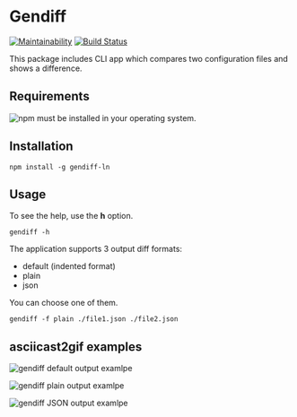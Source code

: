 # Gendiff

[![Maintainability](https://api.codeclimate.com/v1/badges/9e7eeab9932d9b6ad2fc/maintainability)](https://codeclimate.com/github/ashikov/frontend-project-lvl2/maintainability)
[![Build Status](https://travis-ci.com/ashikov/frontend-project-lvl2.svg?branch=master)](https://travis-ci.com/ashikov/frontend-project-lvl2)

This package includes CLI app which compares two configuration files and shows a difference.

## Requirements

![npm](https://www.npmjs.com/get-npm) must be installed in your operating system.

## Installation

```shell
npm install -g gendiff-ln
```

## Usage

To see the help, use the **h** option.

```shell
gendiff -h
```

The application supports 3 output diff formats:

* default (indented format)
* plain
* json

You can choose one of them.

```shell
gendiff -f plain ./file1.json ./file2.json
```

## asciicast2gif examples

![gendiff default output examlpe](https://asciinema.org/a/RbqQ2EKxKdbkFNW5WkaXuupEs)

![gendiff plain output examlpe](https://asciinema.org/a/QTk4G8OlUpZupuH1aDIeT76FL)

![gendiff JSON output examlpe](https://asciinema.org/a/EpnC5jFukKUysugzXJDmS05wm)
